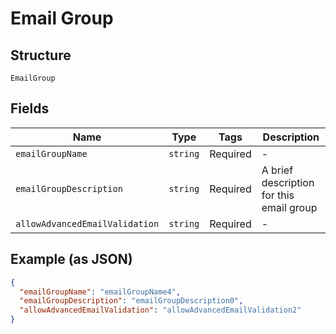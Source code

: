 
# Email Group

## Structure

`EmailGroup`

## Fields

| Name | Type | Tags | Description |
|  --- | --- | --- | --- |
| `emailGroupName` | `string` | Required | - |
| `emailGroupDescription` | `string` | Required | A brief description for this email group |
| `allowAdvancedEmailValidation` | `string` | Required | - |

## Example (as JSON)

```json
{
  "emailGroupName": "emailGroupName4",
  "emailGroupDescription": "emailGroupDescription0",
  "allowAdvancedEmailValidation": "allowAdvancedEmailValidation2"
}
```

